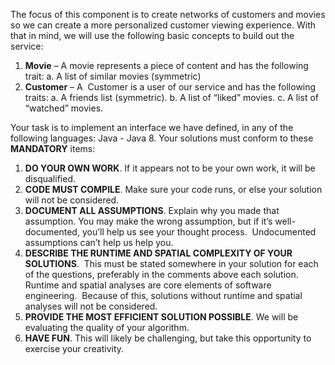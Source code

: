 The focus of this component is to create networks of customers and movies so we can create a more personalized customer viewing experience.
With that in mind, we will use the following basic concepts to build out the service: 
1.	**Movie** – A movie represents a piece of content and has the following trait:
a.	A list of similar movies (symmetric) 
2.	**Customer** – A  Customer is a user of our service and has the following traits:
a.	A friends list (symmetric).
b.	A list of “liked” movies.
c.	A list of “watched” movies.

Your task is to implement an interface we have defined, in any of the following languages:  Java - Java 8. Your solutions must conform to these **MANDATORY** items:

1.	**DO YOUR OWN WORK**. If it appears not to be your own work, it will be disqualified. 
2.	**CODE MUST COMPILE**. Make sure your code runs, or else your solution will not be considered.
3.	**DOCUMENT ALL ASSUMPTIONS**. Explain why you made that assumption. You may make the wrong assumption, but if it’s well-documented, you’ll help us see your thought process.  Undocumented assumptions can’t help us help you.
4.	**DESCRIBE THE RUNTIME AND SPATIAL COMPLEXITY OF YOUR SOLUTIONS**.  This must be stated somewhere in your solution for each of the questions, preferably in the comments above each solution.  Runtime and spatial analyses are core elements of software engineering.  Because of this, solutions without runtime and spatial analyses will not be considered.
5.	**PROVIDE THE MOST EFFICIENT SOLUTION POSSIBLE**. We will be evaluating the quality of your algorithm.
6.	**HAVE FUN**. This will likely be challenging, but take this opportunity to exercise your creativity.

